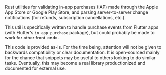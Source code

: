 Rust utilities for validating in-app purchases (IAP) made through the Apple App Store or Google Play Store, and parsing server-to-server change notifications (for refunds, subscription cancellations, etc.).

This util is specifically written to handle purchase events from Flutter apps (with Flutter's `in_app_purchase` package), but could probably be made to work for other front-ends.

This code is provided as-is. For the time being, attention will not be given to backwards compatibility or clear documentation. It is open-sourced mainly for the chance that snippets may be useful to others looking to do similar tasks. Eventually, this may become a real library productionized and documented for external use.
